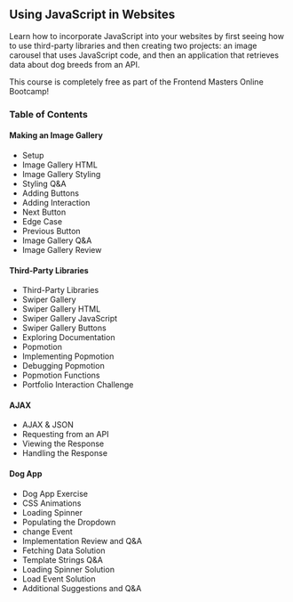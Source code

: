 ## Using JavaScript in Websites
Learn how to incorporate JavaScript into your websites by first seeing how to use third-party libraries and then creating two projects: an image carousel that uses JavaScript code, and then an application that retrieves data about dog breeds from an API.

This course is completely free as part of the Frontend Masters Online Bootcamp!

### Table of Contents
#### Making an Image Gallery
- Setup
- Image Gallery HTML
- Image Gallery Styling
- Styling Q&A
- Adding Buttons
- Adding Interaction
- Next Button
- Edge Case
- Previous Button
- Image Gallery Q&A
- Image Gallery Review

#### Third-Party Libraries
- Third-Party Libraries
- Swiper Gallery
- Swiper Gallery HTML
- Swiper Gallery JavaScript
- Swiper Gallery Buttons
- Exploring Documentation
- Popmotion
- Implementing Popmotion
- Debugging Popmotion
- Popmotion Functions
- Portfolio Interaction Challenge

#### AJAX
- AJAX & JSON
- Requesting from an API
- Viewing the Response
- Handling the Response

#### Dog App
- Dog App Exercise
- CSS Animations
- Loading Spinner
- Populating the Dropdown
- change Event
- Implementation Review and Q&A
- Fetching Data Solution
- Template Strings Q&A
- Loading Spinner Solution
- Load Event Solution
- Additional Suggestions and Q&A

